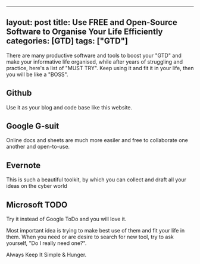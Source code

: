 
---
layout: post
title: Use FREE and Open-Source Software to Organise Your Life Efficiently
categories: [GTD]
tags: ["GTD"]
---

There are many productive software and tools to boost your "GTD" and make your informative life organised, while after years of struggling and practice, here's a list of "MUST TRY". Keep using it and fit it in your life, then you will be like a "BOSS".

## Github
Use it as your blog and code base like this website.

## Google G-suit
Online docs and sheets are much more easiler and free to collaborate one another and open-to-use.

## Evernote
This is such a beautiful toolkit, by which you can collect and draft all your ideas on the cyber world

## Microsoft TODO
Try it instead of Google ToDo and you will love it.

Most important idea is trying to make best use of them and fit your life in them. When you need or are desire to search for new tool, try to ask yourself, "Do I really need one?". 

Always Keep It Simple & Hunger.
